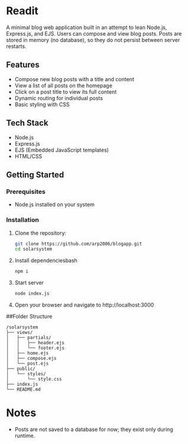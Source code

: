 # Readit

A minimal blog web application built in an attempt to lean Node.js, Express.js, and EJS. 
Users can compose and view blog posts. Posts are stored in memory (no database), so they do not persist between server restarts.

## Features

- Compose new blog posts with a title and content
- View a list of all posts on the homepage
- Click on a post title to view its full content
- Dynamic routing for individual posts
- Basic styling with CSS

## Tech Stack

- Node.js
- Express.js
- EJS (Embedded JavaScript templates)
- HTML/CSS

## Getting Started

### Prerequisites

- Node.js installed on your system

### Installation

1. Clone the repository:
   ```bash
   git clone https://github.com/arp2006/blogapp.git
   cd solarsystem
2. Install dependenciesbash
   ```bash
   npm i
3. Start server
   ```bash
   node index.js
4. Open your browser and navigate to http://localhost:3000

##Folder Structure
```
/solarsystem
├── views/
│   ├── partials/
│   │   ├── header.ejs
│   │   └── footer.ejs
│   ├── home.ejs
│   ├── compose.ejs
│   └── post.ejs
├── public/
│   └── styles/
│       └── style.css
├── index.js
└── README.md
```
# Notes
- Posts are not saved to a database for now; they exist only during runtime. 
